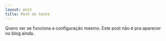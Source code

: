 ```yaml
---
layout: post
title: Post de teste
---
```


Quero ver se funciona a configuração mesmo. Este post não é pra aparecer no blog ainda.
